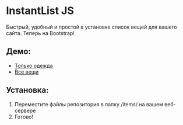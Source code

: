 # InstantList JS
Быстрый, удобный и простой в установке список вещей для вашего сайта. Теперь на Bootstrap!

## Демо:
* [Только одежда](https://123jjck.github.io/instantlist "Только одежда")
* [Все вещи](https://123jjck.github.io/instantlist/all_items.html "Все вещи")

## Установка:
 1. Переместите файлы репозитория в папку /items/ на вашем веб-сервере
 2. Готово!
